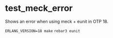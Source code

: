 test_meck_error
=====

Shows an error when using meck + eunit in OTP 18.

`ERLANG_VERSION=18 make`
`rebar3 eunit`
